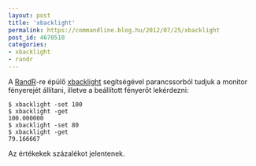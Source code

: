 ```yaml
---
layout: post
title: 'xbacklight'
permalink: https://commandline.blog.hu/2012/07/25/xbacklight
post_id: 4670510
categories: 
- xbacklight
- randr
---
```


A 
[RandR](http://en.wikipedia.org/wiki/RandR)-re épülő 
[xbacklight](http://cgit.freedesktop.org/xorg/app/xbacklight/) segítségével parancssorból tudjuk a monitor fényerejét állítani, illetve a beállított fényerőt lekérdezni:

```
$ xbacklight -set 100
$ xbacklight -get
100.000000
$ xbacklight -set 80
$ xbacklight -get
79.166667
```

Az értékekek százalékot jelentenek.